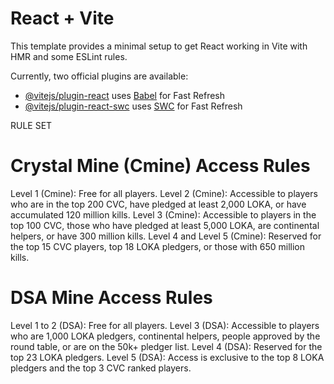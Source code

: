 # React + Vite

This template provides a minimal setup to get React working in Vite with HMR and some ESLint rules.

Currently, two official plugins are available:

- [@vitejs/plugin-react](https://github.com/vitejs/vite-plugin-react/blob/main/packages/plugin-react/README.md) uses [Babel](https://babeljs.io/) for Fast Refresh
- [@vitejs/plugin-react-swc](https://github.com/vitejs/vite-plugin-react-swc) uses [SWC](https://swc.rs/) for Fast Refresh




RULE SET

# Crystal Mine (Cmine) Access Rules
Level 1 (Cmine): Free for all players.
Level 2 (Cmine): Accessible to players who are in the top 200 CVC, have pledged at least 2,000 LOKA, or have accumulated 120 million kills.
Level 3 (Cmine): Accessible to players in the top 100 CVC, those who have pledged at least 5,000 LOKA, are continental helpers, or have 300 million kills.
Level 4 and Level 5 (Cmine): Reserved for the top 15 CVC players, top 18 LOKA pledgers, or those with 650 million kills.

# DSA Mine Access Rules
Level 1 to 2 (DSA): Free for all players.
Level 3 (DSA): Accessible to players who are 1,000 LOKA pledgers, continental helpers, people approved by the round table, or are on the 50k+ pledger list.
Level 4 (DSA): Reserved for the top 23 LOKA pledgers.
Level 5 (DSA): Access is exclusive to the top 8 LOKA pledgers and the top 3 CVC ranked players.
